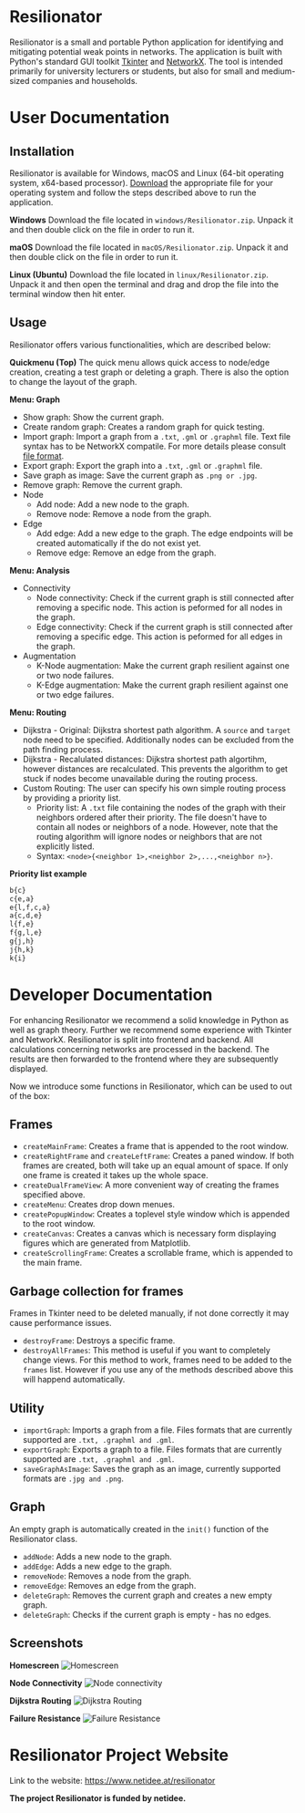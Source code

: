 # Resilionator
Resilionator is a small and portable Python application for identifying and mitigating potential weak points in networks. The application is built with Python's standard GUI toolkit [Tkinter](https://docs.python.org/3/library/tkinter.html) and [NetworkX](https://networkx.org/). The tool is intended primarily for university lecturers or students, but also for small and medium-sized companies and households.

# User Documentation

## Installation
Resilionator is available for Windows, macOS and Linux (64-bit operating system, x64-based processor). [Download](https://ucloud.univie.ac.at/index.php/s/d4vyPx5EKGnsyy3) the appropriate file for your operating system and follow the steps described above to run the application. 

**Windows**
Download the file located in ```windows/Resilionator.zip```. Unpack it and then double click on the file in order to run it.

**maOS**
Download the file located in ```macOS/Resilionator.zip```. Unpack it and then double click on the file in order to run it.

**Linux (Ubuntu)**
Download the file located in ```linux/Resilionator.zip```. Unpack it and then open the terminal and drag and drop the file into the terminal window then hit enter.


## Usage
Resilionator offers various functionalities, which are described below:

**Quickmenu (Top)**
The quick menu allows quick access to node/edge creation, creating a test graph or deleting a graph. There is also the option to change the layout of the graph.

**Menu: Graph**
- Show graph: Show the current graph.
- Create random graph: Creates a random graph for quick testing.
- Import graph: Import a graph from a ```.txt```, ```.gml``` or ```.graphml``` file. Text file syntax has to be NetworkX compatile. For more details please consult  [file format](https://networkx.org/documentation/stable/reference/readwrite/edgelist.html#format).
- Export graph: Export the graph into a ```.txt```, ```.gml``` or ```.graphml``` file.  
- Save graph as image: Save the current graph as ```.png or .jpg```.
- Remove graph: Remove the current graph.
- Node
  - Add node: Add a new node to the graph.
  - Remove node: Remove a node from the graph. 
- Edge
  - Add edge: Add a new edge to the graph. The edge endpoints will be created automatically if the do not exist yet.
  - Remove edge: Remove an edge from the graph.

**Menu: Analysis**
- Connectivity
  - Node connectivity: Check if the current graph is still connected after removing a specific node. This action is peformed for all nodes in the graph. 
  - Edge connectivity: Check if the current graph is still connected after removing a specific edge. This action is peformed for all edges in the graph.
- Augmentation
  - K-Node augmentation: Make the current graph resilient against one or two node failures.
  - K-Edge augmentation: Make the current graph resilient against one or two edge failures.

**Menu: Routing**
- Dijkstra - Original: Dijkstra shortest path algorithm. A ```source``` and ```target``` node need to be specified. Additionally nodes can be excluded from the path finding process. 
- Dijkstra - Recalulated distances: Dijkstra shortest path algortihm, however distances are recalculated. This prevents the algorithm to get stuck if nodes become unavailable during the routing process.
- Custom Routing: The user can specify his own simple routing process by providing a priority list. 
  - Priority list: A  ```.txt``` file containing the nodes of the graph with their neighbors ordered after their priority. The file doesn't have to contain all nodes or neighbors of a node. However, note that the routing algorithm will ignore nodes or neighbors that are not explicitly listed.
  - Syntax:  ```<node>{<neighbor 1>,<neighbor 2>,...,<neighbor n>}```. 

**Priority list example**
```python
b{c}
c{e,a}
e{l,f,c,a}
a{c,d,e}
l{f,e}
f{g,l,e}
g{j,h}
j{h,k}
k{i}
```

# Developer Documentation

For enhancing Resilionator we recommend a solid knowledge in Python as well as graph theory. Further we recommend some experience with Tkinter and NetworkX.
Resilionator is split into frontend and backend. All calculations concerning networks are processed in the backend. The results are then forwarded to the frontend where they are subsequently displayed. 

Now we introduce some functions in Resilionator, which can be used to out of the box:

## Frames 

- ```createMainFrame```: Creates a frame that is appended to the root window.
- ```createRightFrame``` and ```createLeftFrame```: Creates a paned window. If both frames are created, both will take up an equal amount of space. If only one frame is created it takes up the whole space.
- ```createDualFrameView```: A more convenient way of creating the frames specified above.
- ```createMenu```: Creates drop down menues. 
- ```createPopupWindow```: Creates a toplevel style window which is appended to the root window. 
- ```createCanvas```: Creates a canvas which is necessary form displaying figures which are generated from Matplotlib.
- ```createScrollingFrame```: Creates a scrollable frame, which is appended to the main frame. 

## Garbage collection for frames

Frames in Tkinter need to be deleted manually, if not done correctly it may cause performance issues.

- ```destroyFrame```: Destroys a specific frame. 
- ```destroyAllFrames```: This method is useful if you want to completely change views. For this method to work, frames need to be added to the ```frames``` list. However if you use any of the methods described above this will happend automatically. 

## Utility

- ```importGraph```: Imports a graph from a file. Files formats that are currently supported are ```.txt, .graphml and .gml```. 
- ```exportGraph```: Exports a graph to a file. Files formats that are currently supported are ```.txt, .graphml and .gml```. 
- ```saveGraphAsImage```: Saves the graph as an image, currently supported formats are ```.jpg and .png```. 

## Graph

An empty graph is automatically created in the ```init()``` function of the Resilionator class.

- ```addNode```: Adds a new node to the graph.
- ```addEdge```: Adds a new edge to the graph.
- ```removeNode```: Removes a node from the graph. 
- ```removeEdge```: Removes an edge from the graph. 
- ```deleteGraph```: Removes the current graph and creates a new empty graph.
- ```deleteGraph```: Checks if the current graph is empty - has no edges.

## Screenshots

**Homescreen**
![Homescreen](/screenshots/home.png?raw=true "Homescreen")

**Node Connectivity**
![Node connectivity](/screenshots/node_con.png?raw=true "Node connectivity")

**Dijkstra Routing**
![Dijkstra Routing](/screenshots/routing.png?raw=true "Dijkstra Routing")

**Failure Resistance**
![Failure Resistance](/screenshots/resistance.png?raw=true "Failure Resistance")

# Resilionator Project Website

Link to the website: https://www.netidee.at/resilionator

**The project Resilionator is funded by netidee.**

